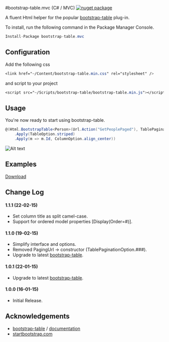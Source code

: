 #bootstrap-table.mvc (C# / MVC) [![nuget package](https://img.shields.io/nuget/v/bootstrap-table.mvc.png?style=flat-square)](https://www.nuget.org/profiles/simonray)

A fluent Html helper for the popular [bootstrap-table](https://github.com/wenzhixin/bootstrap-table) plug-in.

To install, run the following command in the Package Manager Console.

```csharp
Install-Package bootstrap-table.mvc
```

## Configuration
Add the following css

```css
<link href="~/Content/bootstrap-table.min.css" rel="stylesheet" />
```

and script to your project
```css
<script src="~/Scripts/bootstrap-table/bootstrap-table.min.js"></script>
```
>

## Usage
You're now ready to start using bootstrap-table.

```csharp
@(Html.BootstrapTable<Person>(Url.Action("GetPeoplePaged"), TablePaginationOption.server)
    .Apply(TableOption.striped)
    .Apply(m => m.Id, ColumnOption.align_center))
```

![Alt text](http://s7.postimg.org/eo5ve0ukr/screenshot.png "screenshot")

## Examples
[Download](http://github.com/simonray/bootstrap-table.mvc/zipball/master/)

## Change Log

#### 1.1.1 (22-02-15)
* Set column title as split camel-case.
* Support for ordered model properties [Display(Order=#)].

#### 1.1.0 (19-02-15)
* Simplify interface and options.
* Removed PagingUrl -> constructor (TablePaginationOption.###).
* Upgrade to latest [bootstrap-table](https://github.com/wenzhixin/bootstrap-table).

#### 1.0.1 (22-01-15)
* Upgrade to latest [bootstrap-table](https://github.com/wenzhixin/bootstrap-table).

#### 1.0.0 (16-01-15)
* Initial Release.

## Acknowledgements

* [bootstrap-table](https://github.com/wenzhixin/bootstrap-table) / [documentation](http://bootstrap-table.wenzhixin.net.cn/)
* [startbootstrap.com](http://startbootstrap.com)
